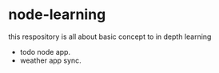 # node-learning

this respository is all about basic concept to in depth learning

- todo node app.
- weather app sync.

